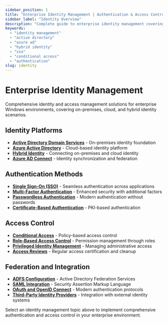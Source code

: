 ```yaml
---
sidebar_position: 1
title: "Enterprise Identity Management | Authentication & Access Control"
sidebar_label: "Identity Overview"
description: "Complete guide to enterprise identity management covering Active Directory, Azure AD, hybrid identity, and access control strategies."
keywords: 
  - "identity management"
  - "active directory"
  - "azure ad"
  - "hybrid identity"
  - "sso"
  - "conditional access"
  - "authentication"
slug: identity
---
```


# Enterprise Identity Management

Comprehensive identity and access management solutions for enterprise Windows environments, covering on-premises, cloud, and hybrid identity scenarios.

## Identity Platforms

- **[Active Directory Domain Services](./active-directory/)** - On-premises identity foundation
- **[Azure Active Directory](./azure-ad/)** - Cloud-based identity platform
- **[Hybrid Identity](./hybrid-identity/)** - Connecting on-premises and cloud identity
- **[Azure AD Connect](./azure-ad-connect/)** - Identity synchronization and federation

## Authentication Methods

- **[Single Sign-On (SSO)](./sso/)** - Seamless authentication across applications
- **[Multi-Factor Authentication](./mfa/)** - Enhanced security with additional factors
- **[Passwordless Authentication](./passwordless/)** - Modern authentication without passwords
- **[Certificate-Based Authentication](./certificate-auth/)** - PKI-based authentication

## Access Control

- **[Conditional Access](./conditional-access/)** - Policy-based access control
- **[Role-Based Access Control](./rbac/)** - Permission management through roles
- **[Privileged Identity Management](./pim/)** - Managing administrative access
- **[Access Reviews](./access-reviews/)** - Regular access certification and cleanup

## Federation and Integration

- **[ADFS Configuration](./adfs/)** - Active Directory Federation Services
- **[SAML Integration](./saml/)** - Security Assertion Markup Language
- **[OAuth and OpenID Connect](./oauth/)** - Modern authentication protocols
- **[Third-Party Identity Providers](./third-party-idp/)** - Integration with external identity systems

Select an identity management topic above to implement comprehensive authentication and access control in your enterprise environment.